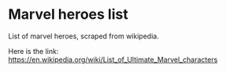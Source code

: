 # Marvel heroes list
List of marvel heroes, scraped from wikipedia.

Here is the link: https://en.wikipedia.org/wiki/List_of_Ultimate_Marvel_characters
